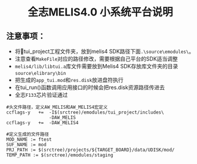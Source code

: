 <h1 align="center"> 全志MELIS4.0 小系统平台说明 </h1>

## 注意事项：
* 将:file_folder:tui_project工程文件夹，放到melis4 SDK路径下面`.\source\emodules\`。
* 注意查看`MakeFile`对应的路径修改，需要根据自己平台的SDK适当调整
* `melis4/lib/libtui.a`库文件需要放到Melis4 SDK存放库文件夹的目录`source\elibrary\bin`
* 把生成的`app_tui.mod`和`res.disk`放进盘符执行
* 在tui_run()函数调用应用接口的时候会把res.disk资源路径传进去
* 全志`F133`芯片验证通过
```
#头文件路径，定义AW_MELIS和AW_MELIS4宏定义
ccflags-y   +=  -I$(srctree)/emodules/tui_project/includes\
                -DAW_MELIS
ccflags-y   +=  -DAW_MELIS4

#定义生成的文件路径
MOD_NAME := ftest
SUF_NAME := mod
PRJ_PATH := $(srctree)/projects/${TARGET_BOARD}/data/UDISK/mod/
TEMP_PATH := $(srctree)/emodules/staging
```
